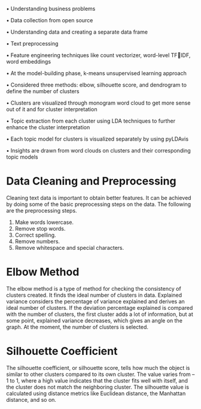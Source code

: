 • Understanding business problems

• Data collection from open source

• Understanding data and creating a separate data frame

• Text preprocessing

• Feature engineering techniques like count vectorizer, word-level TFIDF, word embeddings

• At the model-building phase, k-means unsupervised learning approach

• Considered three methods: elbow, silhouette score, and dendrogram to define the number of clusters

• Clusters are visualized through monogram word cloud to get more sense out of it and for cluster interpretation

• Topic extraction from each cluster using LDA techniques to further enhance the cluster interpretation

• Each topic model for clusters is visualized separately by using pyLDAvis

• Insights are drawn from word clouds on clusters and their corresponding topic models


# Data Cleaning and Preprocessing
Cleaning text data is important to obtain better features. It can be achieved by doing some of the basic preprocessing steps on the data.
The following are the preprocessing steps.
1. Make words lowercase.
2. Remove stop words.
3. Correct spelling.
4. Remove numbers.
5. Remove whitespace and special characters.

# Elbow Method
The elbow method is a type of method for checking the consistency of clusters created. It finds the ideal number of clusters in data. Explained variance considers the percentage of variance explained and derives an ideal number of clusters. If the deviation percentage explained is compared with the number of clusters, the first cluster adds a lot of information, but at some point, explained variance decreases, which gives an angle on the graph. At the moment, the number of clusters is selected.

# Silhouette Coefficient
The silhouette coefficient, or silhouette score, tells how much the object is similar to other clusters compared to its own cluster. The value varies from –1 to 1, where a high value indicates that the cluster fits well with itself, and the cluster does not match the neighboring cluster.
The silhouette value is calculated using distance metrics like Euclidean distance, the Manhattan distance, and so on.
